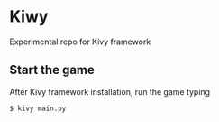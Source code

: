 # Kiwy
Experimental repo for Kivy framework

## Start the game
After Kivy framework installation, run the game typing

    $ kivy main.py
